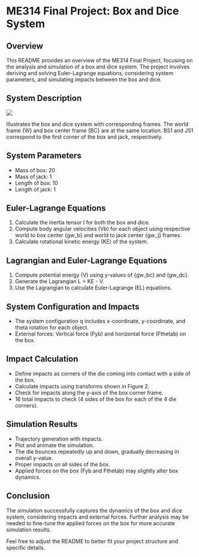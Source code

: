 # ME314 Final Project: Box and Dice System

## Overview

This README provides an overview of the ME314 Final Project, focusing on the analysis and simulation of a box and dice system. The project involves deriving and solving Euler-Lagrange equations, considering system parameters, and simulating impacts between the box and dice.

## System Description

![](imges/jack_diag.png)


Illustrates the box and dice system with corresponding frames. The world frame {W} and box center frame {BC} are at the same location. BS1 and JS1 correspond to the first corner of the box and jack, respectively.

## System Parameters

- Mass of box: 20
- Mass of jack: 1
- Length of box: 10
- Length of jack: 1

## Euler-Lagrange Equations

1. Calculate the inertia tensor I for both the box and dice.
2. Compute body angular velocities (Vb) for each object using respective world to box center {gw_b} and world to jack center {gw_j} frames.
3. Calculate rotational kinetic energy (KE) of the system.

## Lagrangian and Euler-Lagrange Equations

1. Compute potential energy (V) using y-values of {gw_bc} and {gw_dc}.
2. Generate the Lagrangian L = KE - V.
3. Use the Lagrangian to calculate Euler-Lagrange (EL) equations.

## System Configuration and Impacts

- The system configuration q includes x-coordinate, y-coordinate, and theta rotation for each object.
- External forces: Vertical force (Fyb) and horizontal force (Fthetab) on the box.

## Impact Calculation

- Define impacts as corners of the die coming into contact with a side of the box.
- Calculate impacts using transforms shown in Figure 2.
- Check for impacts along the y-axis of the box corner frame.
- 16 total impacts to check (4 sides of the box for each of the 4 die corners).

## Simulation Results

- Trajectory generation with impacts.
- Plot and animate the simulation.
- The die bounces repeatedly up and down, gradually decreasing in overall y-value.
- Proper impacts on all sides of the box.
- Applied forces on the box (Fyb and Fthetab) may slightly alter box dynamics.

## Conclusion

The simulation successfully captures the dynamics of the box and dice system, considering impacts and external forces. Further analysis may be needed to fine-tune the applied forces on the box for more accurate simulation results.

Feel free to adjust the README to better fit your project structure and specific details.
